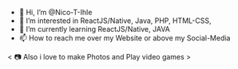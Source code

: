 - 👋 Hi, I’m @Nico-T-Ihle
- 👀 I’m interested in ReactJS/Native, Java, PHP, HTML-CSS, 
- 🌱 I’m currently learning ReactJS/Native, JAVA
- 📫 How to reach me over my Website or above my Social-Media
 
 < 📷 Also i love to make Photos and Play video games >


